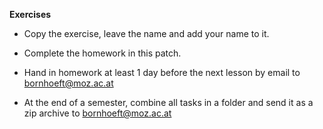 **Exercises**

- Copy the exercise, leave the name and add your name to it.
- Complete the homework in this patch.
- Hand in homework at least 1 day before the next lesson by email to bornhoeft@moz.ac.at

- At the end of a semester, combine all tasks in a folder and send it as a zip archive to bornhoeft@moz.ac.at
